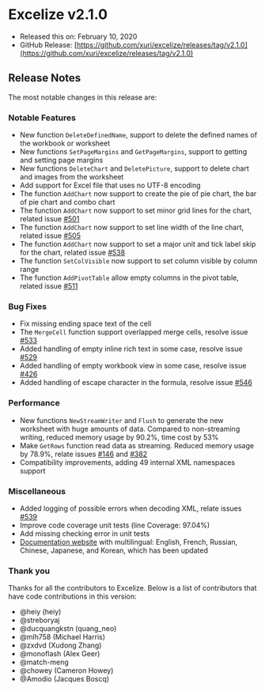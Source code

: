 # Excelize v2.1.0

* Released this on: February 10, 2020
* GitHub Release: [https://github.com/xuri/excelize/releases/tag/v2.1.0](https://github.com/xuri/excelize/releases/tag/v2.1.0)

## Release Notes

The most notable changes in this release are:

### Notable Features

* New function `DeleteDefinedName`, support to delete the defined names of the workbook or worksheet
* New functions `SetPageMargins` and `GetPageMargins`, support to getting and setting page margins
* New functions `DeleteChart` and `DeletePicture`, support to delete chart and images from the worksheet
* Add support for Excel file that uses no UTF-8 encoding
* The function `AddChart` now support to create the pie of pie chart, the bar of pie chart and combo chart
* The function `AddChart` now support to set minor grid lines for the chart, related issue [#501](https://github.com/xuri/excelize/issues/501)
* The function `AddChart` now support to set line width of the line chart, related issue [#505](https://github.com/xuri/excelize/issues/505)
* The function `AddChart` now support to set a major unit and tick label skip for the chart, related issue [#538](https://github.com/xuri/excelize/issues/538)
* The function `SetColVisible` now support to set column visible by column range
* The function `AddPivotTable` allow empty columns in the pivot table, related issue [#511](https://github.com/xuri/excelize/issues/511)

### Bug Fixes

* Fix missing ending space text of the cell
* The `MergeCell` function support overlapped merge cells, resolve issue [#533](https://github.com/xuri/excelize/issues/533)
* Added handling of empty inline rich text in some case, resolve issue [#529](https://github.com/xuri/excelize/issues/529)
* Added handling of empty workbook view in some case, resolve issue [#426](https://github.com/xuri/excelize/issues/426)
* Added handling of escape character in the formula, resolve issue [#546](https://github.com/xuri/excelize/issues/546)

### Performance

* New functions `NewStreamWriter` and `Flush` to generate the new worksheet with huge amounts of data. Compared to non-streaming writing, reduced memory usage by 90.2%, time cost by 53%
* Make `GetRows` function read data as streaming. Reduced memory usage by 78.9%, relate issues [#146](https://github.com/xuri/excelize/issues/146) and [#382](https://github.com/xuri/excelize/issues/382)
* Compatibility improvements, adding 49 internal XML namespaces support

### Miscellaneous

* Added logging of possible errors when decoding XML, relate issues [#539](https://github.com/xuri/excelize/issues/539)
* Improve code coverage unit tests (line Coverage: 97.04%)
* Add missing checking error in unit tests
* [Documentation website](https://xuri.me/excelize) with multilingual: English, French, Russian, Chinese, Japanese, and Korean, which has been updated

### Thank you

Thanks for all the contributors to Excelize. Below is a list of contributors that have code contributions in this version:

* @heiy (heiy)
* @streboryaj
* @ducquangkstn (quang_neo)
* @mlh758 (Michael Harris)
* @zxdvd (Xudong Zhang)
* @monoflash (Alex Geer)
* @match-meng
* @chowey (Cameron Howey)
* @Amodio (Jacques Boscq)
